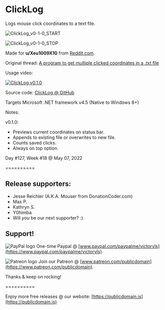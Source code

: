 # ClickLog

Logs mouse click coordinates to a text file.

![ClickLog_v0-1-0_START](https://user-images.githubusercontent.com/54631779/167268360-65319e1b-212b-492d-b9a7-84fc56bbc91f.png)

![ClickLog_v0-1-0_STOP](https://user-images.githubusercontent.com/54631779/167268365-02fee4d3-e0e7-4f22-be09-6e0ecc90ea90.png)

Made for **u/Xeu1009X10** from [Reddit.com](https://www.reddit.com).

Original thread: [A program to get multiple clicked coordinates in a .txt file](https://www.reddit.com/r/software/comments/uh0moz/a_program_to_get_multiple_clicked_coordinates_in/)

Usage video:

[![ClickLog v0.1.0](http://img.youtube.com/vi/hZ_cl5ARkQM/0.jpg)](https://www.youtube.com/watch?v=hZ_cl5ARkQM "ClickLog v0.1.0")

Source code: [ClickLog @ GitHub](https://github.com/publicdomain/clicklog)

Targets Microsoft .NET framework v4.5 (Native to Windows 8+)

Notes:

v0.1.0:
- Previews current coordinates on status bar.
- Appends to existing file or overwrites to new file.
- Counts saved clicks.
- Always on top option.

Day #127, Week #18 @ May 07, 2022

==========

## Release supporters:

* Jesse Reichler (A.K.A. Mouser from DonationCoder.com)
* Max P.
* Kathryn S.
* Y0himba
* Will *you* be our next supporter? :)

## Support!

![PayPal logo](https://i.imgur.com/CSaPEFY.png) One-time Paypal @ [www.paypal.com/paypalme/victorvls](https://www.paypal.com/paypalme/victorvls)

![Patreon logo](https://i.imgur.com/LKBj3ih.png) Join our Patreon @ [www.patreon.com/publicdomain](https://www.patreon.com/publicdomain).

Thanks & keep on rocking!

==========

Enjoy more free releases @ our website: [https://publicdomain.is](https://publicdomain.is)
